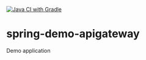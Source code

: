 [![Java CI with Gradle](https://github.com/vshago/spring-demo-apigateway/actions/workflows/gradle.yml/badge.svg)](https://github.com/vshago/spring-demo-apigateway/actions/workflows/gradle.yml)
# spring-demo-apigateway
Demo application
